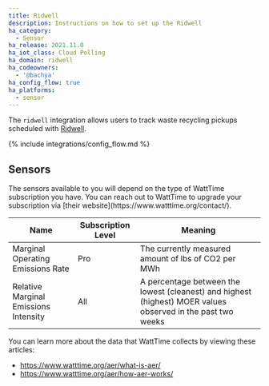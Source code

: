```yaml
---
title: Ridwell
description: Instructions on how to set up the Ridwell
ha_category:
  - Sensor
ha_release: 2021.11.0
ha_iot_class: Cloud Polling
ha_domain: ridwell
ha_codeowners:
  - '@bachya'
ha_config_flow: true
ha_platforms:
  - sensor
---
```


The `ridwell` integration allows users to track waste recycling pickups scheduled with [Ridwell](https://www.ridwell.com).

{% include integrations/config_flow.md %}

## Sensors

<div class='note info'>
The sensors available to you will depend on the type of WattTime subscription you have. You can reach out to WattTime to upgrade your subscription via [their website](https://www.watttime.org/contact/).
</div>

| Name                                  | Subscription Level | Meaning                                                                                                     |
|---------------------------------------|--------------------|-------------------------------------------------------------------------------------------------------------|
| Marginal Operating Emissions Rate     | Pro                | The currently measured amount of lbs of CO2 per MWh                                                         |
| Relative Marginal Emissions Intensity | All                | A percentage between the lowest (cleanest) and highest (highest) MOER values observed in the past two weeks |

You can learn more about the data that WattTime collects by viewing these articles:

* https://www.watttime.org/aer/what-is-aer/
* https://www.watttime.org/aer/how-aer-works/
